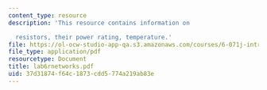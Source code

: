 ```yaml
---
content_type: resource
description: 'This resource contains information on

  resistors, their power rating, temperature.'
file: https://ol-ocw-studio-app-qa.s3.amazonaws.com/courses/6-071j-introduction-to-electronics-signals-and-measurement-spring-2006/37d31874f64c1873cdd5774a219ab83e_lab6rnetworks.pdf
file_type: application/pdf
resourcetype: Document
title: lab6rnetworks.pdf
uid: 37d31874-f64c-1873-cdd5-774a219ab83e
---
```

